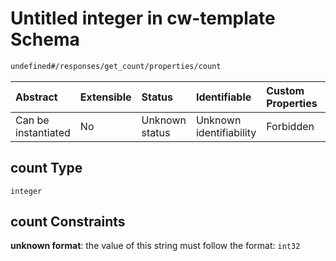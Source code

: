 # Untitled integer in cw-template Schema

```txt
undefined#/responses/get_count/properties/count
```



| Abstract            | Extensible | Status         | Identifiable            | Custom Properties | Additional Properties | Access Restrictions | Defined In                                                           |
| :------------------ | :--------- | :------------- | :---------------------- | :---------------- | :-------------------- | :------------------ | :------------------------------------------------------------------- |
| Can be instantiated | No         | Unknown status | Unknown identifiability | Forbidden         | Allowed               | none                | [cw-template.json\*](schema/cw-template.json "open original schema") |

## count Type

`integer`

## count Constraints

**unknown format**: the value of this string must follow the format: `int32`

